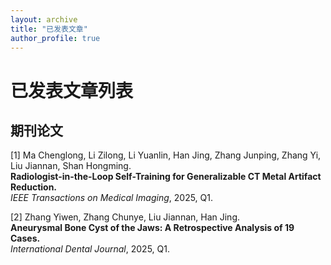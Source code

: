 ```yaml
---
layout: archive
title: "已发表文章"
author_profile: true
---
```


<div style="max-width: 800px; margin: 0 auto;">

# 已发表文章列表

## 期刊论文

[1] Ma Chenglong, Li Zilong, Li Yuanlin, Han Jing, Zhang Junping, Zhang Yi, Liu Jiannan, Shan Hongming.  
**Radiologist-in-the-Loop Self-Training for Generalizable CT Metal Artifact Reduction.**  
*IEEE Transactions on Medical Imaging*, 2025, Q1.  

[2] Zhang Yiwen, Zhang Chunye, Liu Jiannan, Han Jing.  
**Aneurysmal Bone Cyst of the Jaws: A Retrospective Analysis of 19 Cases.**  
*International Dental Journal*, 2025, Q1.  

</div>
